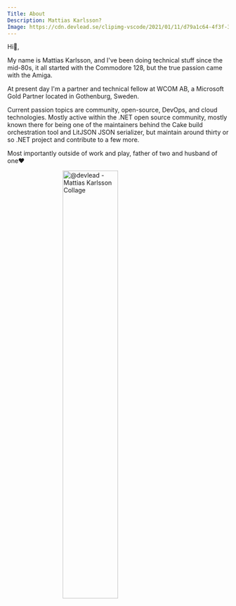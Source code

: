 ```yaml
---
Title: About
Description: Mattias Karlsson?
Image: https://cdn.devlead.se/clipimg-vscode/2021/01/11/d79a1c64-4f3f-3cc6-92a2-4da63e8d53cf.png?sv=2019-12-12&st=2021-01-10T16%3A22%3A41Z&se=2031-01-11T16%3A22%3A41Z&sr=b&sp=r&sig=7fEOlqmFaEGsVXOAKeac%2FK%2FNVLJHTPtMbiL%2FuiEUCLE%3D
---
```


Hi👋,

My name is Mattias Karlsson, and I've been doing technical stuff since the mid-80s, it all started with the Commodore 128, but the true passion came with the Amiga.

At present day I'm a partner and technical fellow at WCOM AB, a Microsoft Gold Partner located in Gothenburg, Sweden.

Current passion topics are community, open-source, DevOps, and cloud technologies. Mostly active within the .NET open source community, mostly known there for being one of the maintainers behind the Cake build orchestration tool and LitJSON JSON serializer, but maintain around thirty or so .NET project and contribute to a few more.

Most importantly outside of work and play, father of two and husband of one♥

<img src="https://cdn.devlead.se/clipimg-vscode/2021/01/18/5a2a4058-bf6c-38b2-15a8-abc4de41bf8c.png?sv=2019-12-12&st=2021-01-17T12%3A09%3A27Z&se=2031-01-18T12%3A09%3A27Z&sr=b&sp=r&sig=4A86Q%2FooxdT%2BO27%2B%2BIrT9iIYVOD5FJiqiAe8jr%2BamW4%3D" alt="@devlead - Mattias Karlsson Collage" style="display: block;margin-left: auto;  margin-right: auto;width: 50%;" />

<?# Sponsorship /?>